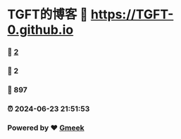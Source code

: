 # TGFT的博客 :link: https://TGFT-0.github.io 
### :page_facing_up: [2](https://TGFT-0.github.io/tag.html) 
### :speech_balloon: 2 
### :hibiscus: 897 
### :alarm_clock: 2024-06-23 21:51:53 
### Powered by :heart: [Gmeek](https://github.com/Meekdai/Gmeek)
